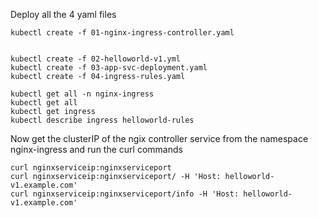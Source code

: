 
Deploy all the 4 yaml files 

```
kubectl create -f 01-nginx-ingress-controller.yaml 


kubectl create -f 02-helloworld-v1.yml
kubectl create -f 03-app-svc-deployment.yaml 
kubectl create -f 04-ingress-rules.yaml 

kubectl get all -n nginx-ingress
kubectl get all 
kubectl get ingress
kubectl describe ingress helloworld-rules 

```
Now get the clusterIP of the ngix controller service from the namespace nginx-ingress and run the curl commands  

```
curl nginxserviceip:nginxserviceport
curl nginxserviceip:nginxserviceport/ -H 'Host: helloworld-v1.example.com'
curl nginxserviceip:nginxserviceport/info -H 'Host: helloworld-v1.example.com'


```
